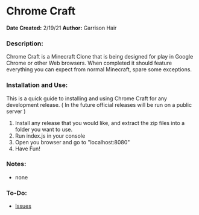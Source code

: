 # Chrome Craft

**Date Created:** 2/19/21
**Author:** Garrison Hair

### Description:
Chrome Craft is a Minecraft Clone that is being designed for play in Google Chrome or other Web browsers.
When completed it should feature everything you can expect from normal Minecraft, spare some exceptions.

### Installation and Use:
This is a quick guide to installing and using Chrome Craft for any development release. ( In the future official releases
will be run on a public server )

1. Install any release that you would like, and extract the zip files into a folder you want to use.
2. Run index.js in your console
3. Open you browser and go to "localhost:8080"
4. Have Fun!

### Notes:
- none

### To-Do:
- [Issues](https://github.com/SquidwardWzRd/Chrome_Craft/issues)
